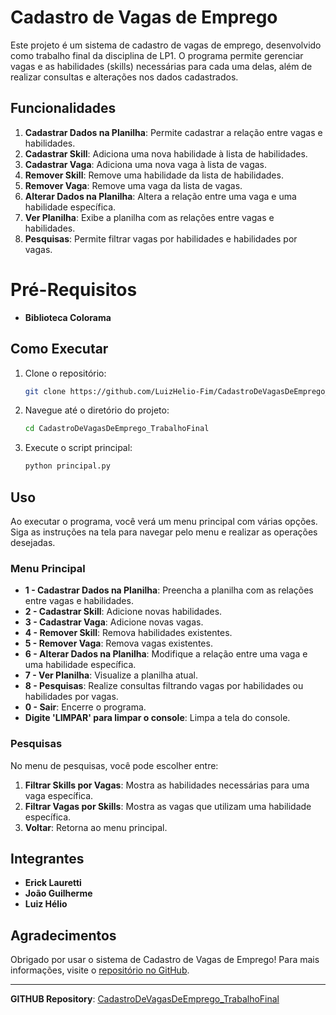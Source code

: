 # Cadastro de Vagas de Emprego

Este projeto é um sistema de cadastro de vagas de emprego, desenvolvido como trabalho final da disciplina de LP1. O programa permite gerenciar vagas e as habilidades (skills) necessárias para cada uma delas, além de realizar consultas e alterações nos dados cadastrados.

## Funcionalidades

1. **Cadastrar Dados na Planilha**: Permite cadastrar a relação entre vagas e habilidades.
2. **Cadastrar Skill**: Adiciona uma nova habilidade à lista de habilidades.
3. **Cadastrar Vaga**: Adiciona uma nova vaga à lista de vagas.
4. **Remover Skill**: Remove uma habilidade da lista de habilidades.
5. **Remover Vaga**: Remove uma vaga da lista de vagas.
6. **Alterar Dados na Planilha**: Altera a relação entre uma vaga e uma habilidade específica.
7. **Ver Planilha**: Exibe a planilha com as relações entre vagas e habilidades.
8. **Pesquisas**: Permite filtrar vagas por habilidades e habilidades por vagas.

# Pré-Requisitos

- **Biblioteca Colorama**

## Como Executar

1. Clone o repositório:
    ```bash
    git clone https://github.com/LuizHelio-Fim/CadastroDeVagasDeEmprego_TrabalhoFinal.git
    ```

2. Navegue até o diretório do projeto:
    ```bash
    cd CadastroDeVagasDeEmprego_TrabalhoFinal
    ```

3. Execute o script principal:
    ```bash
    python principal.py
    ```

## Uso

Ao executar o programa, você verá um menu principal com várias opções. Siga as instruções na tela para navegar pelo menu e realizar as operações desejadas.

### Menu Principal

- **1 - Cadastrar Dados na Planilha**: Preencha a planilha com as relações entre vagas e habilidades.
- **2 - Cadastrar Skill**: Adicione novas habilidades.
- **3 - Cadastrar Vaga**: Adicione novas vagas.
- **4 - Remover Skill**: Remova habilidades existentes.
- **5 - Remover Vaga**: Remova vagas existentes.
- **6 - Alterar Dados na Planilha**: Modifique a relação entre uma vaga e uma habilidade específica.
- **7 - Ver Planilha**: Visualize a planilha atual.
- **8 - Pesquisas**: Realize consultas filtrando vagas por habilidades ou habilidades por vagas.
- **0 - Sair**: Encerre o programa.
- **Digite 'LIMPAR' para limpar o console**: Limpa a tela do console.

### Pesquisas

No menu de pesquisas, você pode escolher entre:

1. **Filtrar Skills por Vagas**: Mostra as habilidades necessárias para uma vaga específica.
2. **Filtrar Vagas por Skills**: Mostra as vagas que utilizam uma habilidade específica.
3. **Voltar**: Retorna ao menu principal.

## Integrantes

- **Erick Lauretti**
- **João Guilherme**
- **Luiz Hélio**

## Agradecimentos

Obrigado por usar o sistema de Cadastro de Vagas de Emprego! Para mais informações, visite o [repositório no GitHub](https://github.com/LuizHelio-Fim/CadastroDeVagasDeEmprego_TrabalhoFinal).

---

**GITHUB Repository**: [CadastroDeVagasDeEmprego_TrabalhoFinal](https://github.com/LuizHelio-Fim/CadastroDeVagasDeEmprego_TrabalhoFinal)
